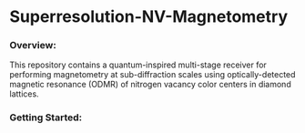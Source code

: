 # Superresolution-NV-Magnetometry

### Overview:
This repository contains a quantum-inspired multi-stage receiver for performing magnetometry at sub-diffraction scales using optically-detected magnetic resonance (ODMR) of nitrogen vacancy color centers in diamond lattices. 

### Getting Started:

